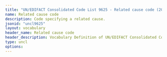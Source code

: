 ```yaml
---
title: "UN/EDIFACT Consolidated Code List 9625 - Related cause code (20B) JSON-LD Vocabulary"
name: Related cause code
description: Code specifying a related cause.
jsonid: "uncl9625"
layout: vocabulary
header_name: Related cause code
header_description: Vocabulary Definition of UN/EDIFACT Consolidated Code List 9625 - Related cause code (20B) semantics in HTML format. JSON-LD format is available at [uncl9625.jsonld](/vocabulary/uncl9625.jsonld)
type: uncl
options:
---
```


